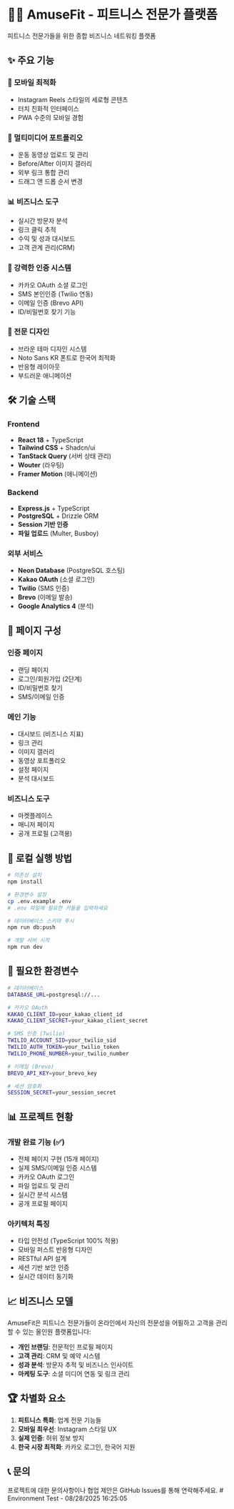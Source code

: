 # 🏋️‍♂️ AmuseFit - 피트니스 전문가 플랫폼

피트니스 전문가들을 위한 종합 비즈니스 네트워킹 플랫폼

## ✨ 주요 기능

### 📱 모바일 최적화
- Instagram Reels 스타일의 세로형 콘텐츠
- 터치 친화적 인터페이스
- PWA 수준의 모바일 경험

### 🎥 멀티미디어 포트폴리오
- 운동 동영상 업로드 및 관리
- Before/After 이미지 갤러리
- 외부 링크 통합 관리
- 드래그 앤 드롭 순서 변경

### 📊 비즈니스 도구
- 실시간 방문자 분석
- 링크 클릭 추적
- 수익 및 성과 대시보드
- 고객 관계 관리(CRM)

### 🔐 강력한 인증 시스템
- 카카오 OAuth 소셜 로그인
- SMS 본인인증 (Twilio 연동)
- 이메일 인증 (Brevo API)
- ID/비밀번호 찾기 기능

### 🎨 전문 디자인
- 브라운 테마 디자인 시스템
- Noto Sans KR 폰트로 한국어 최적화
- 반응형 레이아웃
- 부드러운 애니메이션

## 🛠️ 기술 스택

### Frontend
- **React 18** + TypeScript
- **Tailwind CSS** + Shadcn/ui
- **TanStack Query** (서버 상태 관리)
- **Wouter** (라우팅)
- **Framer Motion** (애니메이션)

### Backend
- **Express.js** + TypeScript
- **PostgreSQL** + Drizzle ORM
- **Session 기반 인증**
- **파일 업로드** (Multer, Busboy)

### 외부 서비스
- **Neon Database** (PostgreSQL 호스팅)
- **Kakao OAuth** (소셜 로그인)
- **Twilio** (SMS 인증)
- **Brevo** (이메일 발송)
- **Google Analytics 4** (분석)

## 📄 페이지 구성

### 인증 페이지
- 랜딩 페이지
- 로그인/회원가입 (2단계)
- ID/비밀번호 찾기
- SMS/이메일 인증

### 메인 기능
- 대시보드 (비즈니스 지표)
- 링크 관리
- 이미지 갤러리
- 동영상 포트폴리오
- 설정 페이지
- 분석 대시보드

### 비즈니스 도구
- 마켓플레이스
- 매니저 페이지
- 공개 프로필 (고객용)

## 🚀 로컬 실행 방법

```bash
# 의존성 설치
npm install

# 환경변수 설정
cp .env.example .env
# .env 파일에 필요한 키들을 입력하세요

# 데이터베이스 스키마 푸시
npm run db:push

# 개발 서버 시작
npm run dev
```

## 🔧 필요한 환경변수

```bash
# 데이터베이스
DATABASE_URL=postgresql://...

# 카카오 OAuth
KAKAO_CLIENT_ID=your_kakao_client_id
KAKAO_CLIENT_SECRET=your_kakao_client_secret

# SMS 인증 (Twilio)
TWILIO_ACCOUNT_SID=your_twilio_sid
TWILIO_AUTH_TOKEN=your_twilio_token
TWILIO_PHONE_NUMBER=your_twilio_number

# 이메일 (Brevo)
BREVO_API_KEY=your_brevo_key

# 세션 암호화
SESSION_SECRET=your_session_secret
```

## 📊 프로젝트 현황

### 개발 완료 기능 (✅)
- 전체 페이지 구현 (15개 페이지)
- 실제 SMS/이메일 인증 시스템
- 카카오 OAuth 로그인
- 파일 업로드 및 관리
- 실시간 분석 시스템
- 공개 프로필 페이지

### 아키텍처 특징
- 타입 안전성 (TypeScript 100% 적용)
- 모바일 퍼스트 반응형 디자인
- RESTful API 설계
- 세션 기반 보안 인증
- 실시간 데이터 동기화

## 📈 비즈니스 모델

AmuseFit은 피트니스 전문가들이 온라인에서 자신의 전문성을 어필하고 고객을 관리할 수 있는 올인원 플랫폼입니다:

- **개인 브랜딩**: 전문적인 프로필 페이지
- **고객 관리**: CRM 및 예약 시스템
- **성과 분석**: 방문자 추적 및 비즈니스 인사이트
- **마케팅 도구**: 소셜 미디어 연동 및 링크 관리

## 🏆 차별화 요소

1. **피트니스 특화**: 업계 전문 기능들
2. **모바일 최우선**: Instagram 스타일 UX
3. **실제 인증**: 허위 정보 방지
4. **한국 시장 최적화**: 카카오 로그인, 한국어 지원

## 📞 문의

프로젝트에 대한 문의사항이나 협업 제안은 GitHub Issues를 통해 연락해주세요.
#   E n v i r o n m e n t   T e s t   -   0 8 / 2 8 / 2 0 2 5   1 6 : 2 5 : 0 5  
 